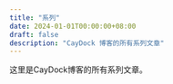 ```yaml
---
title: "系列"
date: 2024-01-01T00:00:00+08:00
draft: false
description: "CayDock 博客的所有系列文章"
---
```


这里是CayDock博客的所有系列文章。
